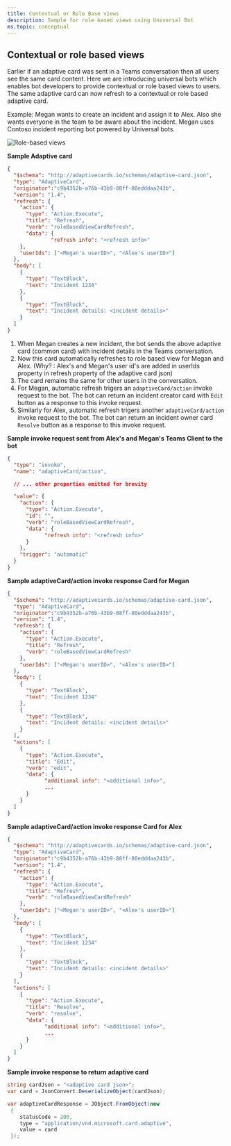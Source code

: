 ```yaml
---
title: Contextual or Role Base views
description: Sample for role based views using Universal Bot
ms.topic: conceptual
---
```


## Contextual or role based views
Earlier if an adaptive card was sent in a Teams conversation then all users see the same card content. Here we are introducing universal bots which enables bot developers to provide contextual or role based views to users. The same adaptive card can now refresh to a contextual or role based adaptive card.

Example: Megan wants to create an incident and assign it to Alex. Also she wants everyone in the team to be aware about the incident. Megan uses Contoso incident reporting bot powered by Universal bots.

![Role-based views](~/assets/images/bots/Rolebasedviews.png)

**Sample Adaptive card**
```JSON
{
  "$schema": "http://adaptivecards.io/schemas/adaptive-card.json",
  "type": "AdaptiveCard",
  "originator":"c9b4352b-a76b-43b9-88ff-80edddaa243b",
  "version": "1.4",
  "refresh": {
    "action": {
      "type": "Action.Execute",
      "title": "Refresh",
      "verb": "roleBasedViewCardRefresh",
      "data": {
              "refresh info": "<refresh info>"
    },
    "userIds": ["<Megan's userID>", "<Alex's userID>"]
  },
  "body": [
    {
      "type": "TextBlock",
      "text": "Incident 1234"
    },
    {
      "type": "TextBlock",
      "text": "Incident details: <incident details>"
    }
  ]
}
```

1. When Megan creates a new incident, the bot sends the above adaptive card (common card) with incident details in the Teams conversation.
2. Now this card automatically refreshes to role based view for Megan and Alex. (Why? : Alex's and Megan's user id's are added in userIds property in refresh property of the adaptive card json)
3. The card remains the same for other users in the conversation.
4. For Megan, automatic refresh trigers an `adaptiveCard/action` invoke request to the bot. The bot can return an incident creator card with `Edit` button as a response to this invoke request. 
5. Similarly for Alex, automatic refresh trigers another `adaptiveCard/action` invoke request to the bot. The bot can return an incident owner card `Resolve` button as a response to this invoke request.


**Sample invoke request sent from Alex's and Megan's Teams Client to the bot**
```JSON
{ 
  "type": "invoke",
  "name": "adaptiveCard/action",

  // ... other properties omitted for brevity

  "value": { 
    "action": { 
      "type": "Action.Execute", 
      "id": "", 
      "verb": "roleBasedViewCardRefresh",
      "data": { 
            "refresh info": "<refresh info>"
      } 
    },
    "trigger": "automatic" 
  }
}
```

**Sample adaptiveCard/action invoke response Card for Megan**
```JSON
{
  "$schema": "http://adaptivecards.io/schemas/adaptive-card.json",
  "type": "AdaptiveCard",
  "originator":"c9b4352b-a76b-43b9-88ff-80edddaa243b",
  "version": "1.4",
  "refresh": {
    "action": {
      "type": "Action.Execute",
      "title": "Refresh",
      "verb": "roleBasedViewCardRefresh"
    },
    "userIds": ["<Megan's userID>", "<Alex's userID>"]
  },
  "body": [
    {
      "type": "TextBlock",
      "text": "Incident 1234"
    },
    {
      "type": "TextBlock",
      "text": "Incident details: <incident details>"
    }
  ],
  "actions": [
    {
      "type": "Action.Execute",
      "title": "Edit",
      "verb": "edit",
      "data": {
            "additional info": "<additional info>",
            ...
      }
    }
  ]
}
```

**Sample adaptiveCard/action invoke response Card for Alex**
```JSON
{
  "$schema": "http://adaptivecards.io/schemas/adaptive-card.json",
  "type": "AdaptiveCard",
  "originator":"c9b4352b-a76b-43b9-88ff-80edddaa243b",
  "version": "1.4",
  "refresh": {
    "action": {
      "type": "Action.Execute",
      "title": "Refresh",
      "verb": "roleBasedViewCardRefresh"
    },
    "userIds": ["<Megan's userID>", "<Alex's userID>"]
  },
  "body": [
    {
      "type": "TextBlock",
      "text": "Incident 1234"
    },
    {
      "type": "TextBlock",
      "text": "Incident details: <incident details>"
    }
  ],
  "actions": [
    {
      "type": "Action.Execute",
      "title": "Resolve",
      "verb": "resolve",
      "data": {
            "additional info": "<additional info>",
            ...
      }
    }
  ]
}
```

**Sample invoke response to return adaptive card**
```C#
string cardJson = "<adaptive card json>";
var card = JsonConvert.DeserializeObject(cardJson);

var adaptiveCardResponse = JObject.FromObject(new
 {
    statusCode = 200,
    type = "application/vnd.microsoft.card.adaptive",
    value = card
 });
```